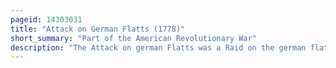 ```yaml
---
pageid: 14303031
title: "Attack on German Flatts (1778)"
short_summary: "Part of the American Revolutionary War"
description: "The Attack on german Flatts was a Raid on the german flatts new York Frontier during the american revolutionary War. The Attack was made by a mixed Force of Loyalists and Iroquois under the overall Command of Mohawk Leader Joseph Brant, and resulted in the Destruction of Houses, Barns, and Crops, and the Taking of Livestock for the Raiders' Use. The Settlers warned by the Heroic Run of adam Helmer took Refuge in local Forts but were too weak militarily to stop the Raiders."
---
```

